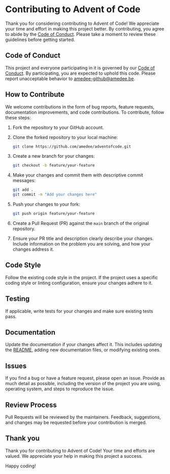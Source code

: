 # Contributing to Advent of Code

Thank you for considering contributing to Advent of Code! We appreciate your time and effort in making this project better. By contributing, you agree to abide by the [Code of Conduct](CODE_OF_CONDUCT.md). Please take a moment to review these guidelines before getting started.

## Code of Conduct

This project and everyone participating in it is governed by our [Code of Conduct](CODE_OF_CONDUCT.md). By participating, you are expected to uphold this code. Please report unacceptable behavior to amedee-github@amedee.be.

## How to Contribute

We welcome contributions in the form of bug reports, feature requests, documentation improvements, and code contributions. To contribute, follow these steps:

1. Fork the repository to your GitHub account.
2. Clone the forked repository to your local machine:

   ```bash
   git clone https://github.com/amedee/adventofcode.git
   ```

3. Create a new branch for your changes:

   ```bash
   git checkout -b feature/your-feature
   ```

4. Make your changes and commit them with descriptive commit messages:

   ```bash
   git add .
   git commit -m "Add your changes here"
   ```

5. Push your changes to your fork:

   ```bash
   git push origin feature/your-feature
   ```

6. Create a Pull Request (PR) against the `main` branch of the original repository.

7. Ensure your PR title and description clearly describe your changes. Include information on the problem you are solving, and how your changes address it.

## Code Style

Follow the existing code style in the project. If the project uses a specific coding style or linting configuration, ensure your changes adhere to it.

## Testing

If applicable, write tests for your changes and make sure existing tests pass.

## Documentation

Update the documentation if your changes affect it. This includes updating the [README](README.md), adding new documentation files, or modifying existing ones.

## Issues

If you find a bug or have a feature request, please open an issue. Provide as much detail as possible, including the version of the project you are using, operating system, and steps to reproduce the issue.

## Review Process

Pull Requests will be reviewed by the maintainers. Feedback, suggestions, and changes may be requested before your contribution is merged.

## Thank you

Thank you for contributing to Advent of Code! Your time and efforts are valued. We appreciate your help in making this project a success.

Happy coding!
